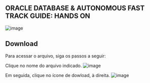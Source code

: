 ## ORACLE DATABASE & AUTONOMOUS FAST TRACK GUIDE: HANDS ON 

![image](https://github.com/user-attachments/assets/ca2e1a28-487a-4c0d-bca8-b3787a2f35c7)

## Download
Para acessar o arquivo, siga os passos a seguir:

Clique no nome do arquivo indicado.
![image](https://github.com/user-attachments/assets/849c9f24-06e4-43f7-bb98-d03715772ca3)

Em seguida, clique no ícone de dowload, à direita.
![image](https://github.com/user-attachments/assets/81a9190a-6990-4f3f-871a-529abb01c857)
